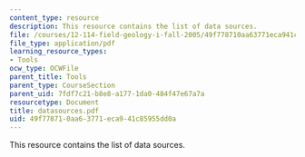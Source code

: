 ```yaml
---
content_type: resource
description: This resource contains the list of data sources.
file: /courses/12-114-field-geology-i-fall-2005/49f778710aa63771eca941c85955dd0a_datasources.pdf
file_type: application/pdf
learning_resource_types:
- Tools
ocw_type: OCWFile
parent_title: Tools
parent_type: CourseSection
parent_uid: 7fdf7c21-b8e8-a177-1da0-484f47e67a7a
resourcetype: Document
title: datasources.pdf
uid: 49f77871-0aa6-3771-eca9-41c85955dd0a
---
```

This resource contains the list of data sources.

